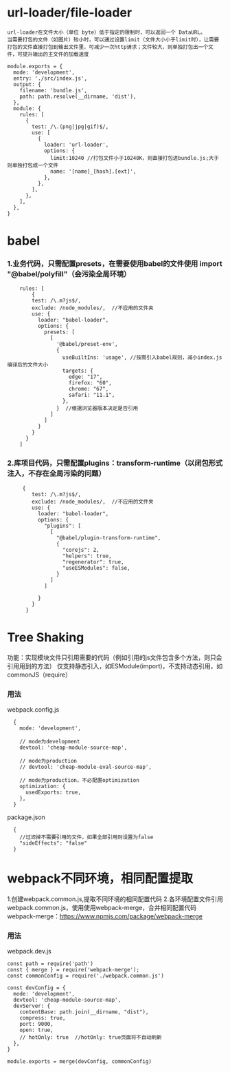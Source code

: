 # url-loader/file-loader
    url-loader在文件大小（单位 byte）低于指定的限制时，可以返回一个 DataURL。
    当需要打包的文件（如图片）较小时，可以通过设置limit（文件大小小于limit时），让需要打包的文件直接打包到输出文件里，可减少一次http请求；文件较大，则单独打包出一个文件，可提升输出的主文件的加载速度
```
module.exports = {
  mode: 'development',
  entry: './src/index.js',
  output: {
    filename: 'bundle.js',
    path: path.resolve(__dirname, 'dist'),
  },
  module: {
    rules: [
      {
        test: /\.(png|jpg|gif)$/,
        use: [
          {
            loader: 'url-loader',
            options: {
              limit:10240 //打包文件小于10240K，则直接打包进bundle.js;大于则单独打包成一个文件
              name: '[name]_[hash].[ext]',
            },
          },
        ],
      },
    ],
  },
}
```

# babel
### 1.业务代码，只需配置presets，在需要使用babel的文件使用 import "@babel/polyfill"（会污染全局环境）
```
    rules: [
        {
        test: /\.m?js$/,
        exclude: /node_modules/,  //不应用的文件夹
        use: {
          loader: "babel-loader",
          options: {
            presets: [
              [
                '@babel/preset-env',
                {
                  useBuiltIns: 'usage', //按需引入babel规则，减小index.js编译后的文件大小
                  targets: {
                    edge: "17",
                    firefox: "60",
                    chrome: "67",
                    safari: "11.1",
                  },
                }  //根据浏览器版本决定是否引用
              ]
            ]
          }
        }
      }
    ]
```
### 2.库项目代码，只需配置plugins：transform-runtime（以闭包形式注入，不存在全局污染的问题）
```
     {
        test: /\.m?js$/,
        exclude: /node_modules/,  //不应用的文件夹
        use: {
          loader: "babel-loader",
          options: {
            "plugins": [
              [
                "@babel/plugin-transform-runtime",
                {
                  "corejs": 2,
                  "helpers": true,
                  "regenerator": true,
                  "useESModules": false,
                }
              ]
            ]

          }
        }
      }
```

# Tree Shaking
功能：实现模块文件只引用需要的代码（例如引用的js文件包含多个方法，则只会引用用到的方法）
仅支持静态引入，如ESModule(import)，不支持动态引用，如commonJS（require）
### 用法
webpack.config.js
```
  {
    mode: 'development',

    // mode为development
    devtool: 'cheap-module-source-map',

    // mode为production
    // devtool: 'cheap-module-eval-source-map',

    // mode为production，不必配置optimization
    optimization: {
      usedExports: true,
    },
  }
```
package.json
```
  {
    //过滤掉不需要引用的文件，如果全部引用则设置为false
    "sideEffects": "false"
  }
```

# webpack不同环境，相同配置提取
  1.创建webpack.common.js,提取不同环境的相同配置代码
  2.各环境配置文件引用webpack.common.js，使用使用webpack-merge，合并相同配置代码
    webpack-merge：https://www.npmjs.com/package/webpack-merge
### 用法
webpack.dev.js
```
const path = require('path')
const { merge } = require('webpack-merge');
const commonConfig = require('./webpack.common.js')

const devConfig = {
  mode: 'development',
  devtool: 'cheap-module-source-map',
  devServer: {
    contentBase: path.join(__dirname, "dist"),
    compress: true,
    port: 9000,
    open: true,
    // hotOnly: true  //hotOnly: true页面将不自动刷新
  },
}

module.exports = merge(devConfig, commonConfig)
```


